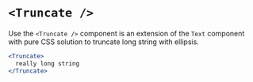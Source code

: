 # `<Truncate />`

Use the `<Truncate />` component is an extension of the `Text` component with pure CSS solution to truncate long string with ellipsis.

```jsx
<Truncate>
  really long string
</Truncate>
```
